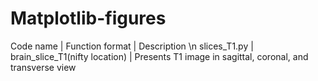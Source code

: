 # Matplotlib-figures

Code name | Function format | Description \n
slices_T1.py | brain_slice_T1(nifty location) | Presents T1 image in sagittal, coronal, and transverse view
